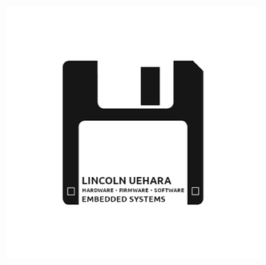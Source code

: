 <p align="center">
<img src="https://github.com/LincolnUehara/LincolnUehara/blob/master/img/GitHubProfile.png" width="600">
</p>
